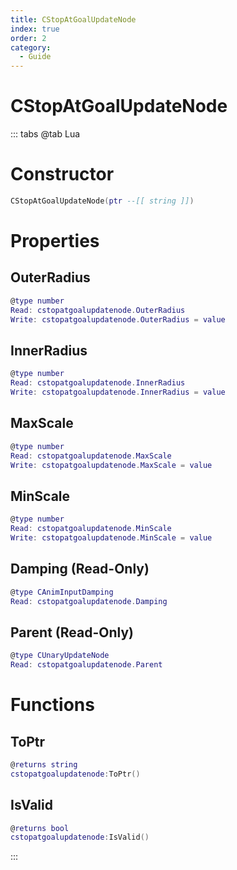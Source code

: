 ```yaml
---
title: CStopAtGoalUpdateNode
index: true
order: 2
category:
  - Guide
---
```


# CStopAtGoalUpdateNode

::: tabs
@tab Lua
# Constructor
```lua
CStopAtGoalUpdateNode(ptr --[[ string ]])
```
# Properties
## OuterRadius 
```lua
@type number
Read: cstopatgoalupdatenode.OuterRadius
Write: cstopatgoalupdatenode.OuterRadius = value
```
## InnerRadius 
```lua
@type number
Read: cstopatgoalupdatenode.InnerRadius
Write: cstopatgoalupdatenode.InnerRadius = value
```
## MaxScale 
```lua
@type number
Read: cstopatgoalupdatenode.MaxScale
Write: cstopatgoalupdatenode.MaxScale = value
```
## MinScale 
```lua
@type number
Read: cstopatgoalupdatenode.MinScale
Write: cstopatgoalupdatenode.MinScale = value
```
## Damping (Read-Only)
```lua
@type CAnimInputDamping
Read: cstopatgoalupdatenode.Damping
```
## Parent (Read-Only)
```lua
@type CUnaryUpdateNode
Read: cstopatgoalupdatenode.Parent
```
# Functions
## ToPtr
```lua
@returns string
cstopatgoalupdatenode:ToPtr()
```
## IsValid
```lua
@returns bool
cstopatgoalupdatenode:IsValid()
```

:::